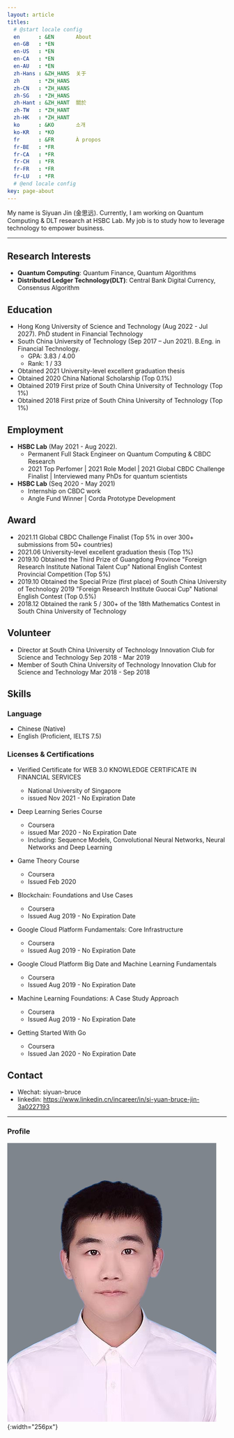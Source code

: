 ```yaml
---
layout: article
titles:
  # @start locale config
  en      : &EN       About
  en-GB   : *EN
  en-US   : *EN
  en-CA   : *EN
  en-AU   : *EN
  zh-Hans : &ZH_HANS  关于
  zh      : *ZH_HANS
  zh-CN   : *ZH_HANS
  zh-SG   : *ZH_HANS
  zh-Hant : &ZH_HANT  關於
  zh-TW   : *ZH_HANT
  zh-HK   : *ZH_HANT
  ko      : &KO       소개
  ko-KR   : *KO
  fr      : &FR       À propos
  fr-BE   : *FR
  fr-CA   : *FR
  fr-CH   : *FR
  fr-FR   : *FR
  fr-LU   : *FR
  # @end locale config
key: page-about
---
```


My name is Siyuan Jin (金思远). Currently, I am working on Quantum Computing & DLT research at HSBC Lab. My job is to study how to leverage technology to empower business. 

---

## **Research Interests**
- **Quantum Computing**: Quantum Finance, Quantum Algorithms
- **Distributed Ledger Technology(DLT)**: Central Bank Digital Currency, Consensus Algorithm


## **Education**
- Hong Kong University of Science and Technology (Aug 2022 - Jul 2027). PhD student in Financial Technology
- South China University of Technology (Sep 2017 – Jun 2021). B.Eng. in Financial Technology. 
  - GPA: 3.83 / 4.00 
  - Rank: 1 / 33
- Obtained 2021 University-level excellent graduation thesis
- Obtained 2020 China National Scholarship (Top 0.1%)
- Obtained 2019 First prize of South China University of Technology (Top 1%)
- Obtained 2018 First prize of South China University of Technology (Top 1%)


## Employment
- **HSBC Lab** (May 2021 - Aug 2022). 
  - Permanent Full Stack Engineer on Quantum Computing & CBDC Research
  - 2021 Top Perfomer \| 2021 Role Model \| 2021 Global CBDC Challenge Finalist \| Interviewed many PhDs for quantum scientists
- **HSBC Lab** (Seq 2020 - May 2021)
  - Internship on CBDC work
  - Angle Fund Winner \| Corda Prototype Development


## Award
- 2021.11 Global CBDC Challenge Finalist (Top 5% in over 300+ submissions from 50+ countries)
- 2021.06 University-level excellent graduation thesis (Top 1%)
- 2019.10 Obtained the Third Prize of Guangdong Province "Foreign Research Institute National Talent Cup" National English Contest Provincial Competition (Top 5%)
- 2019.10 Obtained the Special Prize (first place) of South China University of Technology 2019 "Foreign Research Institute Guocai Cup" National English Contest (Top 0.5%)
- 2018.12 Obtained the rank 5 / 300+ of the 18th Mathematics Contest in South China University of Technology

## Volunteer
- Director at South China University of Technology Innovation Club for Science and Technology
  Sep 2018 - Mar 2019
- Member of South China University of Technology Innovation Club for Science and Technology
  Mar 2018 - Sep 2018 


## Skills
### Language
- Chinese (Native)
- English (Proficient, IELTS 7.5)

### Licenses & Certifications
- Verified Certificate for WEB 3.0 KNOWLEDGE CERTIFICATE IN FINANCIAL SERVICES
  - National University of Singapore
  - issued Nov 2021 - No Expiration Date

- Deep Learning Series Course
  - Coursera
  - issued Mar 2020 - No Expiration Date
  - Including: Sequence Models, Convolutional Neural Networks, Neural Networks and Deep Learning
- Game Theory Course
  - Coursera
  - Issued Feb 2020
- Blockchain: Foundations and Use Cases
  - Coursera
  - Issued Aug 2019 - No Expiration Date
- Google Cloud Platform Fundamentals: Core Infrastructure
  - Coursera
  - Issued Aug 2019 - No Expiration Date
- Google Cloud Platform Big Date and Machine Learning Fundamentals
  - Coursera
  - Issued Aug 2019 - No Expiration Date
- Machine Learning Foundations: A Case Study Approach
  - Coursera
  - Issued Aug 2019 - No Expiration Date
- Getting Started With Go
  - Coursera
  - Issued Jan 2020 - No Expiration Date
  

## Contact
- Wechat: siyuan-bruce
- linkedin: https://www.linkedin.cn/incareer/in/si-yuan-bruce-jin-3a0227193

---

### **Profile**

![Image](./images/profile.jpg "Image@256x256"){:width="256px"}
